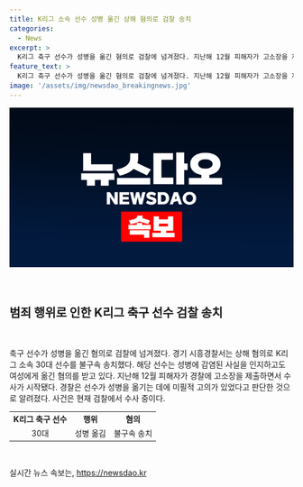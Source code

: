 ```yaml
---
title: K리그 소속 선수 성병 옮긴 상해 혐의로 검찰 송치
categories:
  - News
excerpt: >
  K리그 축구 선수가 성병을 옮긴 혐의로 검찰에 넘겨졌다. 지난해 12월 피해자가 고소장을 제출한 후, 5월에 상해 혐의로 불구속 송치됐다. 선수는 성병 감염 사실을 알면서도 여성에게 전염시킨 혐의를 받고 있으며, 경찰은 이를 고의적인 행위로 간주하고 수사 중이다. 현재 사건은 검찰 수사 중에 있다.
feature_text: >
  K리그 축구 선수가 성병을 옮긴 혐의로 검찰에 넘겨졌다. 지난해 12월 피해자가 고소장을 제출한 후, 5월에 상해 혐의로 불구속 송치됐다. 선수는 성병 감염 사실을 알면서도 여성에게 전염시킨 혐의를 받고 있으며, 경찰은 이를 고의적인 행위로 간주하고 수사 중이다. 현재 사건은 검찰 수사 중에 있다.
image: '/assets/img/newsdao_breakingnews.jpg'
---
```


<p><img src="/assets/img/newsdao_breakingnews.jpg" alt="pcversion 속보" /></p>

<p data-ke-size="size16">&nbsp;</p>

<h2 data-ke-size="size26">범죄 행위로 인한 K리그 축구 선수 검찰 송치</h2>

<p data-ke-size="size16">&nbsp;</p>

<p>축구 선수가 성병을 옮긴 혐의로 검찰에 넘겨졌다. 경기 시흥경찰서는 상해 혐의로 K리그 소속 30대 선수를 불구속 송치했다. 해당 선수는 성병에 감염된 사실을 인지하고도 여성에게 옮긴 혐의를 받고 있다. 지난해 12월 피해자가 경찰에 고소장을 제출하면서 수사가 시작됐다. 경찰은 선수가 성병을 옮기는 데에 미필적 고의가 있었다고 판단한 것으로 알려졌다. 사건은 현재 검찰에서 수사 중이다.</p>

<table>
    <tbody>
        <tr>
            <td style="text-align: center; height: 17px;"><b>K리그 축구 선수</b></td>
            <td style="text-align: center; height: 17px;"><b>행위</b></td>
            <td style="text-align: center; height: 17px;"><b>혐의</b></td>
        </tr>
        <tr>
            <td style="text-align: center; height: 17px;">30대</td>
            <td style="text-align: center; height: 17px;">성병 옮김</td>
            <td style="text-align: center; height: 17px;">불구속 송치</td>
        </tr>
    </tbody>
</table>

<p data-ke-size="size16">&nbsp;</p>
실시간 뉴스 속보는, <a href="https://newsdao.kr" rel="dofollow">https://newsdao.kr</a>


